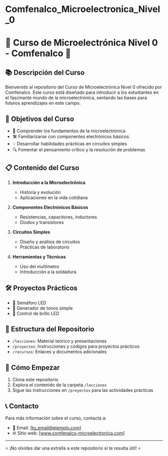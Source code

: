 # Comfenalco_Microelectronica_Nivel_0

# 🔬 Curso de Microelectrónica Nivel 0 - Comfenalco 🚀


## 📚 Descripción del Curso

Bienvenido al repositorio del Curso de Microelectrónica Nivel 0 ofrecido por Comfenalco. Este curso está diseñado para introducir a los estudiantes en el fascinante mundo de la microelectrónica, sentando las bases para futuros aprendizajes en este campo.

## 🎯 Objetivos del Curso

- 🧠 Comprender los fundamentos de la microelectrónica
- 🛠️ Familiarizarse con componentes electrónicos básicos
- 💡 Desarrollar habilidades prácticas en circuitos simples
- 🔍 Fomentar el pensamiento crítico y la resolución de problemas

## 📋 Contenido del Curso

1. **Introducción a la Microelectrónica**
   - Historia y evolución
   - Aplicaciones en la vida cotidiana

2. **Componentes Electrónicos Básicos**
   - Resistencias, capacitores, inductores
   - Diodos y transistores

3. **Circuitos Simples**
   - Diseño y análisis de circuitos
   - Prácticas de laboratorio

4. **Herramientas y Técnicas**
   - Uso del multímetro
   - Introducción a la soldadura

## 🛠️ Proyectos Prácticos

- 🚦 Semáforo LED
- 🎵 Generador de tonos simple
- 🔆 Control de brillo LED

## 📅 Estructura del Repositorio

- `/lecciones`: Material teórico y presentaciones
- `/proyectos`: Instrucciones y códigos para proyectos prácticos
- `/recursos`: Enlaces y documentos adicionales

## 🚀 Cómo Empezar

1. Clona este repositorio
2. Explora el contenido de la carpeta `/lecciones`
3. Sigue las instrucciones en `/proyectos` para las actividades prácticas

## 📞 Contacto

Para más información sobre el curso, contacta a:

- 📧 Email: [tu_email@ejemplo.com]
- 🌐 Sitio web: [www.comfenalco-microelectronica.com]

---

⭐️ ¡No olvides dar una estrella a este repositorio si te resulta útil! ⭐️


